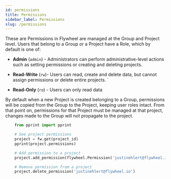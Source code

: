 ```yaml
---
id: permissions
title: Permissions
sidebar_label: Permissions
slug: /permissions
---
```


These are Permissions in Flywheel are managed at the Group and Project level. Users that belong to a Group or a Project have a Role, which by default is one of:

-   **Admin** (`admin`) - Administrators can perform administrative-level actions such as setting permissions or creating and deleting projects.

-   **Read-Write** (`rw`)- Users can read, create and delete data, but cannot assign permissions or delete entire projects.       `

-   **Read-Only** (`ro`) - Users can only read data

By default when a new Project is created belonging to a Group, permissions will be copied from the Group to the Project, keeping user roles intact. From that point on, permissions for that Project must be managed at that project, changes made to the Group will not propagate to the project.
```python
    from pprint import pprint

    # See project permissions
    project = fw.get(project_id)
    pprint(project.permissions)

    # Add permission to a project
    project.add_permission(flywheel.Permission('justinehlert@flywheel.io', 'ro'))

    # Remove permission from a project
    project.delete_permission('justinehlert@flywheel.io')
```